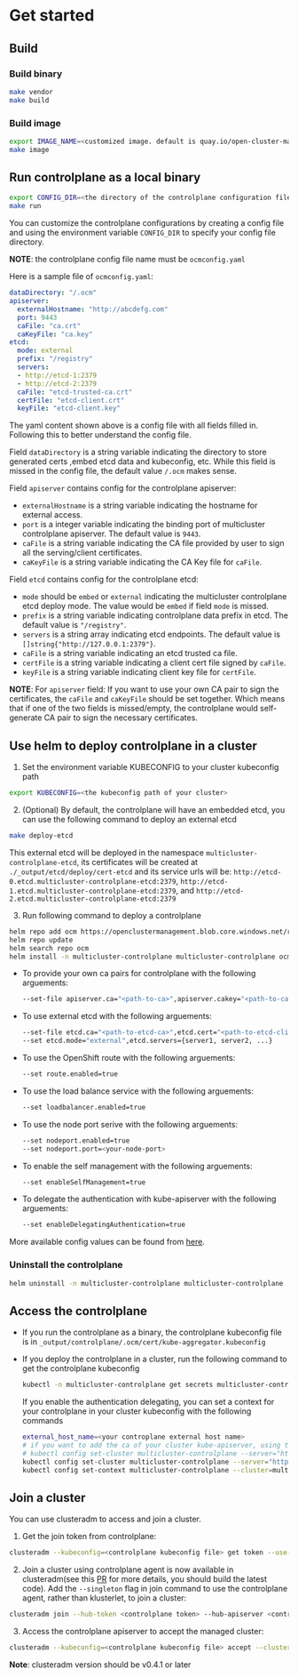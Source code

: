 [comment]: # ( Copyright Contributors to the Open Cluster Management project )
# Get started 

## Build

### Build binary

```bash
make vendor
make build
```

### Build image

```bash
export IMAGE_NAME=<customized image. default is quay.io/open-cluster-management/multicluster-controlplane:latest>
make image
```

## Run controlplane as a local binary

```bash
export CONFIG_DIR=<the directory of the controlplane configuration file. default is ./_output/controlplane>
make run
```

You can customize the controlplane configurations by creating a config file and using the environment variable `CONFIG_DIR` to specify your config file directory.

**NOTE**: the controlplane config file name must be `ocmconfig.yaml`

Here is a sample file of `ocmconfig.yaml`:

```yaml
dataDirectory: "/.ocm"
apiserver:
  externalHostname: "http://abcdefg.com"
  port: 9443
  caFile: "ca.crt"
  caKeyFile: "ca.key"
etcd:
  mode: external
  prefix: "/registry"
  servers:
  - http://etcd-1:2379
  - http://etcd-2:2379
  caFile: "etcd-trusted-ca.crt"
  certFile: "etcd-client.crt"
  keyFile: "etcd-client.key"
```

The yaml content shown above is a config file with all fields filled in. Following this to better understand the config file.

Field `dataDirectory` is a string variable indicating the directory to store generated certs ,embed etcd data and kubeconfig, etc. While this field is missed in the config file, the default value `/.ocm` makes sense.

Field `apiserver` contains config for the controlplane apiserver:
- `externalHostname` is a string variable indicating the hostname for external access.
- `port` is a integer variable indicating the binding port of multicluster controlplane apiserver. The default value is `9443`.
- `caFile` is a string variable indicating the CA file provided by user to sign all the serving/client certificates. 
- `caKeyFile` is a string variable indicating the CA Key file for `caFile`.

Field `etcd` contains config for the controlplane etcd:
- `mode` should be `embed` or `external` indicating the multicluster controlplane etcd deploy mode. The value would be `embed` if field `mode` is missed.
- `prefix` is a string variable indicating controlplane data prefix in etcd. The default value is `"/registry"`.
- `servers` is a string array indicating etcd endpoints. The default value is `[]string{"http://127.0.0.1:2379"}`.
- `caFile` is a string variable indicating an etcd trusted ca file.
- `certFile` is a string variable indicating a client cert file signed by `caFile`.
- `keyFile` is a string variable indicating client key file for `certFile`.

**NOTE**: For `apiserver` field: If you want to use your own CA pair to sign the certificates, the `caFile` and `caKeyFile` should be set together. Which means that if one of the two fields is missed/empty, the controlplane would self-generate CA pair to sign the necessary certificates. 

## Use helm to deploy controlplane in a cluster

1. Set the environment variable KUBECONFIG to your cluster kubeconfig path

  ```bash
  export KUBECONFIG=<the kubeconfig path of your cluster>
  ```

2. (Optional) By default, the controlplane will have an embedded etcd, you can use the following command to deploy an external etcd

  ```bash
  make deploy-etcd
  ```

  This external etcd will be deployed in the namespace `multicluster-controlplane-etcd`, its certificates will be created at `./_output/etcd/deploy/cert-etcd` and its service urls will be: `http://etcd-0.etcd.multicluster-controlplane-etcd:2379`, `http://etcd-1.etcd.multicluster-controlplane-etcd:2379`, and `http://etcd-2.etcd.multicluster-controlplane-etcd:2379`

3. Run following command to deploy a controlplane

  ```bash
  helm repo add ocm https://openclustermanagement.blob.core.windows.net/releases/
  helm repo update
  helm search repo ocm
  helm install -n multicluster-controlplane multicluster-controlplane ocm/multicluster-controlplane --create-namespace --set <values to set>
  ```

  - To provide your own ca pairs for controlplane with the following arguements:

    ```bash
    --set-file apiserver.ca="<path-to-ca>",apiserver.cakey="<path-to-ca-key>"
    ```

  - To use external etcd with the following arguements:

      ```bash
      --set-file etcd.ca="<path-to-etcd-ca>",etcd.cert="<path-to-etcd-client-cert>",etcd.certkey="<path-to-etcd-client-cert-key>"
      --set etcd.mode="external",etcd.servers={server1, server2, ...}
      ```

  - To use the OpenShift route with the following arguements:

      ```bash
      --set route.enabled=true
      ```

  - To use the load balance service with the following arguements:

      ```bash
      --set loadbalancer.enabled=true
      ```

  - To use the node port serive with the following arguements:

      ```bash
      --set nodeport.enabled=true
      --set nodeport.port=<your-node-port>
      ```

  - To enable the self management with the following arguements:

      ```bash
      --set enableSelfManagement=true
      ```

  - To delegate the authentication with kube-apiserver with the following arguements:

      ```bash
      --set enableDelegatingAuthentication=true
      ```

  More available config values can be found from [here](https://github.com/open-cluster-management-io/multicluster-controlplane/blob/main/charts/multicluster-controlplane/values.yaml).

### Uninstall the controlplane

```bash
helm uninstall -n multicluster-controlplane multicluster-controlplane
```

## Access the controlplane

- If you run the controlplane as a binary, the controlplane kubeconfig file is in `_output/controlplane/.ocm/cert/kube-aggregator.kubeconfig`

- If you deploy the controlplane in a cluster, run the following command to get the controlplane kubeconfig

  ```bash
  kubectl -n multicluster-controlplane get secrets multicluster-controlplane-kubeconfig -ojsonpath='{.data.kubeconfig}' | base64 -d > multicluster-controlplane.kubeconfig
  ```

  If you enable the authentication delegating, you can set a context for your controlplane in your cluster kubeconfig with the following commands

  ```bash
  external_host_name=<your controplane external host name>
  # if you want to add the ca of your cluster kube-apiserver, using the command:
  # kubectl config set-cluster multicluster-controlplane --server="https://${external_host_name}" --embed-certs --certificate-authority=<the ca path of your cluster kube-apiserver>
  kubectl config set-cluster multicluster-controlplane --server="https://${external_host_name}" --insecure-skip-tls-verify
  kubectl config set-context multicluster-controlplane --cluster=multicluster-controlplane --user=kube:admin --namespace=default
  ```

## Join a cluster

You can use clusteradm to access and join a cluster.

1. Get the join token from controlplane:
```bash
clusteradm --kubeconfig=<controlplane kubeconfig file> get token --use-bootstrap-token
```

2. Join a cluster using controlplane agent is now available in clusteradm(see this [PR](https://github.com/open-cluster-management-io/clusteradm/pull/338) for more details, you should build the latest code).
Add the `--singleton` flag in join command to use the controlplane agent, rather than klusterlet, to join a cluster:

```bash
clusteradm join --hub-token <controlplane token> --hub-apiserver <controlplane apiserver> --cluster-name <cluster name> --singleton
```

3. Access the controlplane apiserver to accept the managed cluster:
```bash
clusteradm --kubeconfig=<controlplane kubeconfig file> accept --clusters <cluster name>
```

**Note**: clusteradm version should be v0.4.1 or later


